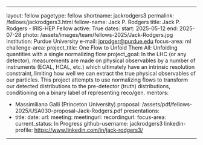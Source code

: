 
---
layout: fellow
pagetype: fellow
shortname: jackrodgers3
permalink: /fellows/jackrodgers3.html
fellow-name: Jack P. Rodgers
title: Jack P. Rodgers - IRIS-HEP Fellow
active: True
dates:
  start: 2025-05-12
  end: 2025-07-28
photo: /assets/images/team/fellows-2025/Jack-Rodgers.jpg
institution: Purdue University
e-mail: jprodger@purdue.edu
focus-area: ml
challenge-area: 
project_title: One Flow to Unfold Them All: Unfolding quantities with a single normalizing flow
project_goal: In the LHC (or any detector), measurements are made on physical observables by a number of instruments (ECAL, HCAL, etc.) which ultimately have an intrinsic resolution constraint, limiting how well we can extract the true physical observables of our particles. This project attempts to use normalizing flows to transform our detected distributions to the pre-detector (truth) distributions, conditioning on a binary label of representing reco/gen.
mentors:
  - Massimiliano Galli (Princeton University)
proposal: /assets/pdf/fellows-2025/USA030-proposal-Jack-Rodgers.pdf
presentations:
  - title: 
    date: 
    url: 
    meeting: 
    meetingurl: 
    recordingurl: 
    focus-area: 
current_status: In Progress
github-username: jackrodgers3
linkedin-profile: https://www.linkedin.com/in/jack-rodgers3/
---
